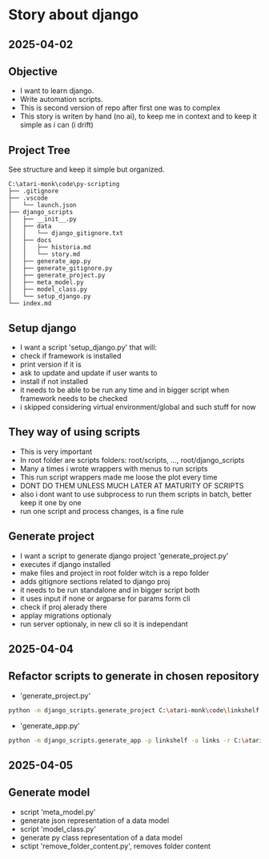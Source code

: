 # Story about django

## 2025-04-02

## Objective

- I want to learn django.
- Write automation scripts.
- This is second version of repo after first one was to complex
- This story is writen by hand (no ai), to keep me in context and to keep it simple as i can (i drift)

## Project Tree

See structure and keep it simple but organized.

```plaintext
C:\atari-monk\code\py-scripting
├── .gitignore
├── .vscode
│   └── launch.json
├── django_scripts
│   ├── __init__.py
│   ├── data
│   │   └── django_gitignore.txt
│   ├── docs
│   │   ├── historia.md
│   │   └── story.md
│   ├── generate_app.py
│   ├── generate_gitignore.py
│   ├── generate_project.py
│   ├── meta_model.py
│   ├── model_class.py
│   └── setup_django.py
└── index.md
```

## Setup django

- I want a script 'setup_django.py' that will:
- check if framework is installed
- print version if it is
- ask to update and update if user wants to
- install if not installed
- it needs to be able to be run any time and in bigger script when framework needs to be checked
- i skipped considering virtual environment/global and such stuff for now

## They way of using scripts

- This is very important
- In root folder are scripts folders: root/scripts, ..., root/django_scripts
- Many a times i wrote wrappers with menus to run scripts
- This run script wrappers made me loose the plot every time
- DONT DO THEM UNLESS MUCH LATER AT MATURITY OF SCRIPTS
- also i dont want to use subprocess to run them scripts in batch, better keep it one by one
- run one script and process changes, is a fine rule

## Generate project

- I want a script to generate django project 'generate_project.py'
- executes if django installed
- make files and project in root folder witch is a repo folder
- adds gitignore sections related to django proj
- it needs to be run standalone and in bigger script both
- it uses input if none or argparse for params form cli
- check if proj alerady there
- applay migrations optionaly
- run server optionaly, in new cli so it is independant

## 2025-04-04

## Refactor scripts to generate in chosen repository

- 'generate_project.py'

```sh
python -m django_scripts.generate_project C:\atari-monk\code\linkshelf --gitignore-template C:\atari-monk\code\py-scripting\data\django_gitignore.txt
```

- 'generate_app.py'

```sh
python -m django_scripts.generate_app -p linkshelf -a links -r C:\atari-monk\code\linkshelf
```

## 2025-04-05

## Generate model

- script 'meta_model.py'
- generate json representation of a data model
- script 'model_class.py'
- generate py class representation of a data model
- sctipt 'remove_folder_content.py', removes folder content
